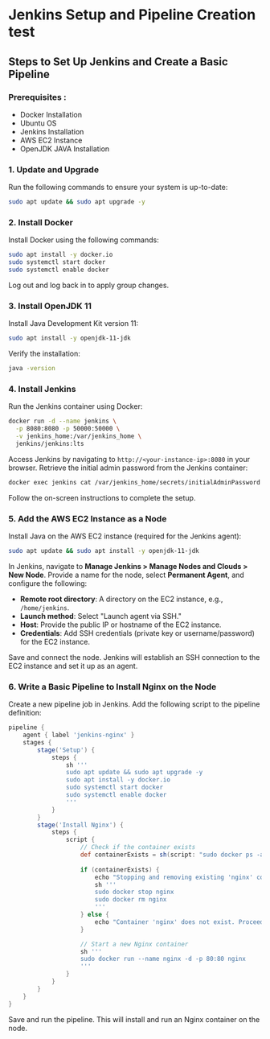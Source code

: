 # Jenkins Setup and Pipeline Creation test

## Steps to Set Up Jenkins and Create a Basic Pipeline

### Prerequisites :
- Docker Installation
- Ubuntu OS
- Jenkins Installation
- AWS EC2 Instance
- OpenJDK JAVA Installation

### 1. Update and Upgrade

Run the following commands to ensure your system is up-to-date:
```bash
sudo apt update && sudo apt upgrade -y
```

### 2. Install Docker

Install Docker using the following commands:
```bash
sudo apt install -y docker.io
sudo systemctl start docker
sudo systemctl enable docker
```
Log out and log back in to apply group changes.

### 3. Install OpenJDK 11

Install Java Development Kit version 11:
```bash
sudo apt install -y openjdk-11-jdk
```
Verify the installation:
```bash
java -version
```

### 4. Install Jenkins

Run the Jenkins container using Docker:
```bash
docker run -d --name jenkins \
  -p 8080:8080 -p 50000:50000 \
  -v jenkins_home:/var/jenkins_home \
  jenkins/jenkins:lts
```
Access Jenkins by navigating to `http://<your-instance-ip>:8080` in your browser.
Retrieve the initial admin password from the Jenkins container:
```bash
docker exec jenkins cat /var/jenkins_home/secrets/initialAdminPassword
```
Follow the on-screen instructions to complete the setup.

### 5. Add the AWS EC2 Instance as a Node

Install Java on the AWS EC2 instance (required for the Jenkins agent):
```bash
sudo apt update && sudo apt install -y openjdk-11-jdk
```
In Jenkins, navigate to **Manage Jenkins > Manage Nodes and Clouds > New Node**.
Provide a name for the node, select **Permanent Agent**, and configure the following:
- **Remote root directory**: A directory on the EC2 instance, e.g., `/home/jenkins`.
- **Launch method**: Select "Launch agent via SSH."
- **Host**: Provide the public IP or hostname of the EC2 instance.
- **Credentials**: Add SSH credentials (private key or username/password) for the EC2 instance.

Save and connect the node. Jenkins will establish an SSH connection to the EC2 instance and set it up as an agent.

### 6. Write a Basic Pipeline to Install Nginx on the Node

Create a new pipeline job in Jenkins.
Add the following script to the pipeline definition:
```groovy
pipeline {
    agent { label 'jenkins-nginx' }
    stages {
        stage('Setup') {
            steps {
                sh '''
                sudo apt update && sudo apt upgrade -y
                sudo apt install -y docker.io
                sudo systemctl start docker
                sudo systemctl enable docker
                '''
            }
        }
        stage('Install Nginx') {
            steps {
                script {
                    // Check if the container exists
                    def containerExists = sh(script: "sudo docker ps -a -q -f name=nginx", returnStdout: true).trim()
                    
                    if (containerExists) {
                        echo "Stopping and removing existing 'nginx' container..."
                        sh '''
                        sudo docker stop nginx
                        sudo docker rm nginx
                        '''
                    } else {
                        echo "Container 'nginx' does not exist. Proceeding to run a new container."
                    }

                    // Start a new Nginx container
                    sh '''
                    sudo docker run --name nginx -d -p 80:80 nginx
                    '''
                }
            }
        }
    }
}

```
Save and run the pipeline. This will install and run an Nginx container on the node.

